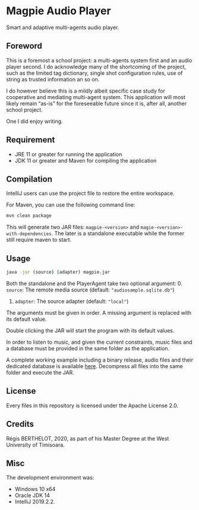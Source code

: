 # Magpie Audio Player
Smart and adaptive multi-agents audio player.

## Foreword
This is a foremost a school project: a multi-agents system first and an audio player second.
I do acknowledge many of the shortcoming of the project, such as the limited tag dictionary, 
single shot configuration rules, use of string as trusted information an so on.

I do however believe this is a mildly albeit specific case study for cooperative and mediating multi-agent system.
This application will most likely remain “as-is” for the foreseeable future since it is, after all,
another school project.

One I did enjoy writing.

## Requirement
- JRE 11 or greater for running the application
- JDK 11 or greater and Maven for compiling the application

## Compilation
IntelliJ users can use the project file to restore the entire workspace.

For Maven, you can use the following command line:
```cmd
mvn clean package
```
This will generate two JAR files: `magpie-<version>` and `magie-<version>-with-dependencies`.
The later is a standalone executable while the former still require maven to start.

## Usage
```cmd
java -jar (source) (adapter) magpie.jar
```
Both the standalone and the PlayerAgent take two optional argument:
 0. `source`: The remote media source (default: `"audiosample.sqlite.db"`)
 1. `adapter`: The source adapter (default: `"local"`)
 
The arguments must be given in order. A missing argument is replaced
with its default value.

Double clicking the JAR will start the program with its default values.

In order to listen to music, and given the current constraints, music files and a database must be provided in the same 
folder as the application.

A complete working example including a binary release, audio files and their dedicated database is available [here](
https://mega.nz/file/AA8BSCJC#0Xddb0gbVK5sS616muRhiNyDAejI0XfXloJQW2EYQOQ).
Decompress all files into the same folder and execute the JAR.

## License
Every files in this repository is licensed under the Apache License 2.0.

## Credits
Régis BERTHELOT, 2020, as part of his Master Degree at the West University of Timisoara.

## Misc
The development environment was:
- Windows 10 x64
- Oracle JDK 14
- IntelliJ 2019.2.2.
